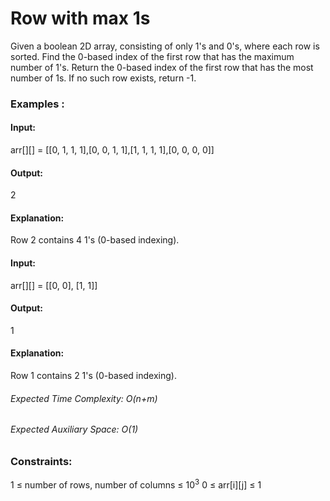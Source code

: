 # Row with max 1s
Given a boolean 2D array, consisting of only 1's and 0's, where each row is sorted. Find the 0-based index of the first row that has the maximum number of 1's. Return the 0-based index of the first row that has the most number of 1s. If no such row exists, return -1.

### Examples :
#### Input:
arr[][] = [[0, 1, 1, 1],[0, 0, 1, 1],[1, 1, 1, 1],[0, 0, 0, 0]]
#### Output:
2
#### Explanation:
Row 2 contains 4 1's (0-based indexing).

#### Input: 
arr[][] = [[0, 0], [1, 1]]
#### Output:
1
#### Explanation: 
Row 1 contains 2 1's (0-based indexing).
 
###### Expected Time Complexity: O(n+m)
###### Expected Auxiliary Space: O(1)

### Constraints:
1 ≤ number of rows, number of columns ≤ $`10^3`$
0 ≤ arr[i][j] ≤ 1 

 
